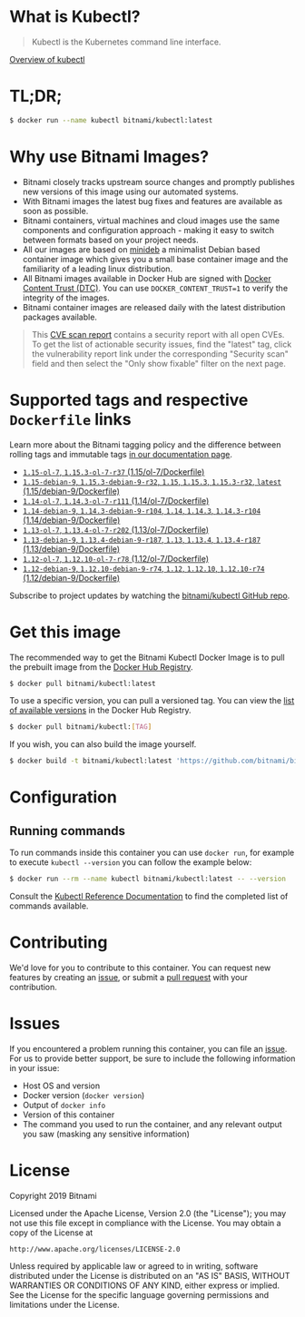 
# What is Kubectl?

> Kubectl is the Kubernetes command line interface.

[Overview of kubectl](https://kubernetes.io/docs/reference/kubectl/overview/)

# TL;DR;

```bash
$ docker run --name kubectl bitnami/kubectl:latest
```

# Why use Bitnami Images?

* Bitnami closely tracks upstream source changes and promptly publishes new versions of this image using our automated systems.
* With Bitnami images the latest bug fixes and features are available as soon as possible.
* Bitnami containers, virtual machines and cloud images use the same components and configuration approach - making it easy to switch between formats based on your project needs.
* All our images are based on [minideb](https://github.com/bitnami/minideb) a minimalist Debian based container image which gives you a small base container image and the familiarity of a leading linux distribution.
* All Bitnami images available in Docker Hub are signed with [Docker Content Trust (DTC)](https://docs.docker.com/engine/security/trust/content_trust/). You can use `DOCKER_CONTENT_TRUST=1` to verify the integrity of the images.
* Bitnami container images are released daily with the latest distribution packages available.


> This [CVE scan report](https://quay.io/repository/bitnami/kubectl?tab=tags) contains a security report with all open CVEs. To get the list of actionable security issues, find the "latest" tag, click the vulnerability report link under the corresponding "Security scan" field and then select the "Only show fixable" filter on the next page.

# Supported tags and respective `Dockerfile` links

Learn more about the Bitnami tagging policy and the difference between rolling tags and immutable tags [in our documentation page](https://docs.bitnami.com/containers/how-to/understand-rolling-tags-containers/).


* [`1.15-ol-7`, `1.15.3-ol-7-r37` (1.15/ol-7/Dockerfile)](https://github.com/bitnami/bitnami-docker-kubectl/blob/1.15.3-ol-7-r37/1.15/ol-7/Dockerfile)
* [`1.15-debian-9`, `1.15.3-debian-9-r32`, `1.15`, `1.15.3`, `1.15.3-r32`, `latest` (1.15/debian-9/Dockerfile)](https://github.com/bitnami/bitnami-docker-kubectl/blob/1.15.3-debian-9-r32/1.15/debian-9/Dockerfile)
* [`1.14-ol-7`, `1.14.3-ol-7-r111` (1.14/ol-7/Dockerfile)](https://github.com/bitnami/bitnami-docker-kubectl/blob/1.14.3-ol-7-r111/1.14/ol-7/Dockerfile)
* [`1.14-debian-9`, `1.14.3-debian-9-r104`, `1.14`, `1.14.3`, `1.14.3-r104` (1.14/debian-9/Dockerfile)](https://github.com/bitnami/bitnami-docker-kubectl/blob/1.14.3-debian-9-r104/1.14/debian-9/Dockerfile)
* [`1.13-ol-7`, `1.13.4-ol-7-r202` (1.13/ol-7/Dockerfile)](https://github.com/bitnami/bitnami-docker-kubectl/blob/1.13.4-ol-7-r202/1.13/ol-7/Dockerfile)
* [`1.13-debian-9`, `1.13.4-debian-9-r187`, `1.13`, `1.13.4`, `1.13.4-r187` (1.13/debian-9/Dockerfile)](https://github.com/bitnami/bitnami-docker-kubectl/blob/1.13.4-debian-9-r187/1.13/debian-9/Dockerfile)
* [`1.12-ol-7`, `1.12.10-ol-7-r78` (1.12/ol-7/Dockerfile)](https://github.com/bitnami/bitnami-docker-kubectl/blob/1.12.10-ol-7-r78/1.12/ol-7/Dockerfile)
* [`1.12-debian-9`, `1.12.10-debian-9-r74`, `1.12`, `1.12.10`, `1.12.10-r74` (1.12/debian-9/Dockerfile)](https://github.com/bitnami/bitnami-docker-kubectl/blob/1.12.10-debian-9-r74/1.12/debian-9/Dockerfile)

Subscribe to project updates by watching the [bitnami/kubectl GitHub repo](https://github.com/bitnami/bitnami-docker-kubectl).

# Get this image

The recommended way to get the Bitnami Kubectl Docker Image is to pull the prebuilt image from the [Docker Hub Registry](https://hub.docker.com/r/bitnami/kubectl).

```bash
$ docker pull bitnami/kubectl:latest
```

To use a specific version, you can pull a versioned tag. You can view the [list of available versions](https://hub.docker.com/r/bitnami/kubectl/tags/) in the Docker Hub Registry.

```bash
$ docker pull bitnami/kubectl:[TAG]
```

If you wish, you can also build the image yourself.

```bash
$ docker build -t bitnami/kubectl:latest 'https://github.com/bitnami/bitnami-docker-kubectl.git#master:1.15/debian-9'
```

# Configuration

## Running commands

To run commands inside this container you can use `docker run`, for example to execute `kubectl --version` you can follow the example below:

```bash
$ docker run --rm --name kubectl bitnami/kubectl:latest -- --version
```

Consult the [Kubectl Reference Documentation](https://kubernetes.io/docs/reference/generated/kubectl/kubectl-commands) to find the completed list of commands available.

# Contributing

We'd love for you to contribute to this container. You can request new features by creating an [issue](https://github.com/bitnami/bitnami-docker-kubectl/issues), or submit a [pull request](https://github.com/bitnami/bitnami-docker-kubectl/pulls) with your contribution.

# Issues

If you encountered a problem running this container, you can file an [issue](https://github.com/bitnami/bitnami-docker-kubectl/issues). For us to provide better support, be sure to include the following information in your issue:

- Host OS and version
- Docker version (`docker version`)
- Output of `docker info`
- Version of this container
- The command you used to run the container, and any relevant output you saw (masking any sensitive information)

# License

Copyright 2019 Bitnami

Licensed under the Apache License, Version 2.0 (the "License");
you may not use this file except in compliance with the License.
You may obtain a copy of the License at

    http://www.apache.org/licenses/LICENSE-2.0

Unless required by applicable law or agreed to in writing, software
distributed under the License is distributed on an "AS IS" BASIS,
WITHOUT WARRANTIES OR CONDITIONS OF ANY KIND, either express or implied.
See the License for the specific language governing permissions and
limitations under the License.
